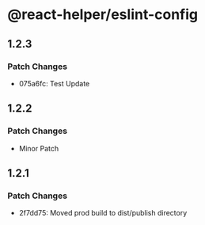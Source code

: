 # @react-helper/eslint-config

## 1.2.3

### Patch Changes

- 075a6fc: Test Update

## 1.2.2

### Patch Changes

- Minor Patch

## 1.2.1

### Patch Changes

- 2f7dd75: Moved prod build to dist/publish directory
